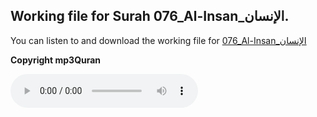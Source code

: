 
## Working file for Surah 076_Al-Insan_الإنسان.

You can listen to and download the working file for [076_Al-Insan_الإنسان](https://server13.mp3quran.net/husr/076.mp3)

**Copyright mp3Quran**

<audio controls src="https://server13.mp3quran.net/husr/076.mp3"></audio>

